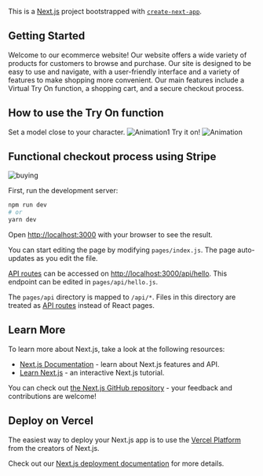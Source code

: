 This is a [Next.js](https://nextjs.org/) project bootstrapped with [`create-next-app`](https://github.com/vercel/next.js/tree/canary/packages/create-next-app).

## Getting Started

Welcome to our ecommerce website! Our website offers a wide variety of products for customers to browse and purchase. Our site is designed to be easy to use and navigate, with a user-friendly interface and a variety of features to make shopping more convenient. 
Our main features include a Virtual Try On function, a shopping cart, and a secure checkout process.


## How to use the Try On function

Set a model close to your character.
![Animation1](https://user-images.githubusercontent.com/101992380/212930523-bb0e8ed1-242c-4013-9291-e9256ea6b9d8.gif)
Try it on!
![Animation](https://user-images.githubusercontent.com/101992380/212930427-863970b0-cf6e-49cf-a785-20fce88faeff.gif)

## Functional checkout process using Stripe
![buying](https://user-images.githubusercontent.com/101992380/212930552-9be43816-0377-439c-bff7-86982cd60e39.gif)

First, run the development server:

```bash
npm run dev
# or
yarn dev
```

Open [http://localhost:3000](http://localhost:3000) with your browser to see the result.

You can start editing the page by modifying `pages/index.js`. The page auto-updates as you edit the file.

[API routes](https://nextjs.org/docs/api-routes/introduction) can be accessed on [http://localhost:3000/api/hello](http://localhost:3000/api/hello). This endpoint can be edited in `pages/api/hello.js`.

The `pages/api` directory is mapped to `/api/*`. Files in this directory are treated as [API routes](https://nextjs.org/docs/api-routes/introduction) instead of React pages.

## Learn More

To learn more about Next.js, take a look at the following resources:

- [Next.js Documentation](https://nextjs.org/docs) - learn about Next.js features and API.
- [Learn Next.js](https://nextjs.org/learn) - an interactive Next.js tutorial.

You can check out [the Next.js GitHub repository](https://github.com/vercel/next.js/) - your feedback and contributions are welcome!

## Deploy on Vercel

The easiest way to deploy your Next.js app is to use the [Vercel Platform](https://vercel.com/new?utm_medium=default-template&filter=next.js&utm_source=create-next-app&utm_campaign=create-next-app-readme) from the creators of Next.js.

Check out our [Next.js deployment documentation](https://nextjs.org/docs/deployment) for more details.
